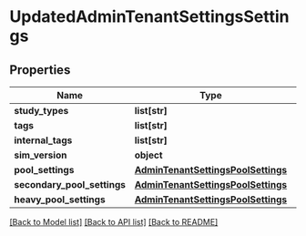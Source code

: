 # UpdatedAdminTenantSettingsSettings


## Properties
Name | Type | Description | Notes
------------ | ------------- | ------------- | -------------
**study_types** | **list[str]** |  | [optional] 
**tags** | **list[str]** |  | [optional] 
**internal_tags** | **list[str]** |  | [optional] 
**sim_version** | **object** |  | [optional] 
**pool_settings** | [**AdminTenantSettingsPoolSettings**](AdminTenantSettingsPoolSettings.md) |  | [optional] 
**secondary_pool_settings** | [**AdminTenantSettingsPoolSettings**](AdminTenantSettingsPoolSettings.md) |  | [optional] 
**heavy_pool_settings** | [**AdminTenantSettingsPoolSettings**](AdminTenantSettingsPoolSettings.md) |  | [optional] 

[[Back to Model list]](../README.md#documentation-for-models) [[Back to API list]](../README.md#documentation-for-api-endpoints) [[Back to README]](../README.md)


